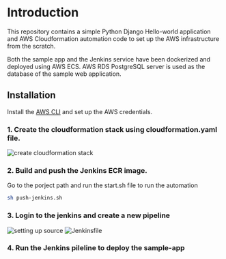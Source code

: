 # Introduction

This repository contains a simple Python Django Hello-world application and AWS Cloudformation automation code to set up the AWS infrastructure from the scratch.

Both the sample app and the Jenkins service have been dockerized and deployed using AWS ECS. AWS RDS PostgreSQL server is used as the database of the sample web application.

## Installation

Install the [AWS CLI](https://docs.aws.amazon.com/cli/latest/userguide/cli-chap-configure.html) and set up the AWS credentials.

### 1. Create the cloudformation stack using cloudformation.yaml file.
![create cloudformation stack](/images/cfn.jpg "CFN")
### 2. Build and push the Jenkins ECR image.
Go to the porject path and run the start.sh file to run the automation

```bash
sh push-jenkins.sh
```
### 3. Login to the jenkins and create a new pipeline
![setting up source](/images/jenkins1.jpg "Source")
![Jenkinsfile](/images/jenkins2.jpg "Source")

### 4. Run the Jenkins pileline to deploy the sample-app
